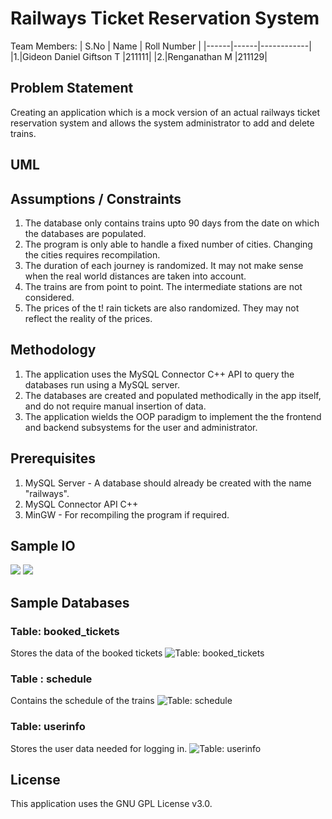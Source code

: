 # Railways Ticket Reservation System
Team Members:
| S.No | Name | Roll Number |
|------|------|------------|
|1.|Gideon Daniel Giftson T |211111|
|2.|Renganathan M |211129|
## Problem Statement
Creating an application which is a mock version of an actual railways ticket reservation system and allows the system administrator to add and delete trains.
## UML

## Assumptions / Constraints
1. The database only contains trains upto 90 days from the date on which the databases are populated.
2. The program is only able to handle a fixed number of cities. Changing the cities requires recompilation.
3. The duration of each journey is randomized. It may not make sense when the real world distances are taken into account.
4. The trains are from point to point. The intermediate stations are not considered.
5. The prices of the t!
rain tickets are also randomized. They may not reflect the reality of the prices.
## Methodology
1. The application uses the MySQL Connector C++ API to query the databases run using a MySQL server.
2. The databases are created and populated methodically in the app itself, and do not require manual insertion of data.
3. The application wields the OOP paradigm to implement the the frontend and backend subsystems for the user and administrator.
## Prerequisites
1. MySQL Server - A database should already be created with the name "railways".
2. MySQL Connector API C++
3. MinGW - For recompiling the program if required.
## Sample IO
![](https://user-images.githubusercontent.com/55153800/206419078-cbaf17de-a779-43a4-a98a-553847a5b81f.JPG)
![](https://user-images.githubusercontent.com/55153800/206419141-9a376f61-366a-4647-bea4-6f9756c95dce.JPG)
## Sample Databases
### Table: booked_tickets
Stores the data of the booked tickets
![Table: booked_tickets](https://user-images.githubusercontent.com/55153800/206419793-90cebafa-ed36-41dd-9276-b10051f69ffd.JPG)
### Table : schedule
Contains the schedule of the trains
![Table: schedule](https://user-images.githubusercontent.com/55153800/206419803-3a275b8a-30b9-4412-98a8-3ab99088b9cc.JPG)
### Table: userinfo
Stores the user data needed for logging in.
![Table: userinfo](https://user-images.githubusercontent.com/55153800/206419838-877a60f7-101d-44fe-8eb4-3e1f2bbf80f3.JPG)
## License
This application uses the GNU GPL License v3.0.
